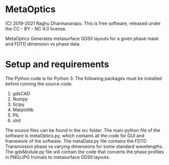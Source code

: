 # MetaOptics

(C) 2019-2021 Raghu Dharmavarapu. This is free software, released under the CC - BY - NC 4.0 license.

MetaOptics Generates metasurface GDSII layouts for a given phase mask and FDTD dimension vs phase data.

# Setup and requirements

The Python code is for Python 3. The following packages must be installed before running the source code.
1. gdsCAD
2. Numpy
3. Scipy
4. Matplotlib
5. PIL
6. xlrd

The source files can be found in the src folder. The main python file of the software is metaOptics.py, which contains all the code for GUI and framework of the software. The metaData.py file contains the FDTD Transmission phase vs varying dimensions for some standard wavelengths. The gdsModule.py file will contain the code that converts the phase profiles in PNG/JPG fromats to metasurface GDSII layouts.
